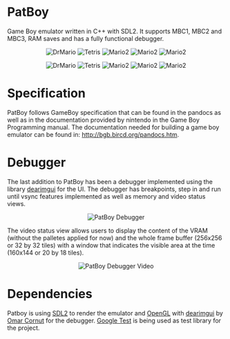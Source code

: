 # PatBoy
Game Boy emulator written in C++ with SDL2. It supports MBC1, MBC2 and MBC3, RAM saves and has a fully functional debugger.

<p align="center">

  <img src="http://jonathanmcontreras.com/images/portfolio/patboy-mario2.png" alt="DrMario"/>
  <img src="http://jonathanmcontreras.com/images/portfolio/patboy-tetris2.png" alt="Tetris"/>
  <img src="http://jonathanmcontreras.com/images/portfolio/patboy-zelda.png" alt="Mario2"/>
  <img src="http://jonathanmcontreras.com/images/portfolio/patboy-street.png" alt="Mario2"/>
  <img src="http://jonathanmcontreras.com/images/portfolio/patboy-metroid2.png" alt="Mario2"/>

</p>


<p align="center">

  <img src="http://jonathanmcontreras.com/images/portfolio/patboy-worldcup.png" alt="DrMario"/>
  <img src="http://jonathanmcontreras.com/images/portfolio/patboy-castlevania.png" alt="Tetris"/>
  <img src="http://jonathanmcontreras.com/images/portfolio/patboy-drmario.png" alt="Mario2"/>
  <img src="http://jonathanmcontreras.com/images/portfolio/patboy-megaman2.png" alt="Mario2"/>
  <img src="http://jonathanmcontreras.com/images/portfolio/patboy-tennis.png" alt="Mario2"/>

</p>

# Specification
PatBoy follows GameBoy specification that can be found in the pandocs as well as in the documentation provided by nintendo in the Game Boy Programming manual. The documentation needed for building a game boy emulator can be found in: http://bgb.bircd.org/pandocs.htm.

# Debugger
The last addition to PatBoy has been a debugger implemented using the library [dearimgui](https://github.com/ocornut/imgui) for the UI. The debugger has breakpoints, step in and run until vsync features implemented as well as memory and video status views.

<p align="center">
  <img src="http://jonathanmcontreras.com/images/portfolio/debugger-updated2.png" alt="PatBoy Debugger"/>
</p>

The video status view allows users to display the content of the VRAM (without the palletes applied for now) and the whole frame buffer (256x256 or 32 by 32 tiles) with a window that indicates the visible area at the time (160x144 or 20 by 18 tiles).


<p align="center">
  <img src="http://jonathanmcontreras.com/images/portfolio/debugger-video.png" alt="PatBoy Debugger Video"/>
</p>

# Dependencies

Patboy is using [SDL2](https://wiki.libsdl.org/Installation) to render the emulator and [OpenGL](https://www.opengl.org/) with [dearimgui](https://github.com/ocornut/imgui) by [Omar Cornut](https://github.com/ocornut) for the debugger. [Google Test](https://github.com/google/googletest) is being used as test library for the project.
